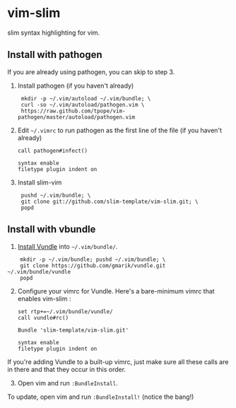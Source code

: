 vim-slim
===

slim syntax highlighting for vim.

Install with pathogen
---------------------

If you are already using pathogen, you can skip to step 3.

1. Install pathogen (if you haven't already)

        mkdir -p ~/.vim/autoload ~/.vim/bundle; \
        curl -so ~/.vim/autoload/pathogen.vim \
        https://raw.github.com/tpope/vim-pathogen/master/autoload/pathogen.vim

2. Edit `~/.vimrc` to run pathogen as the first line of the file (if you haven't already)

    ```vim
    call pathogen#infect()

    syntax enable
    filetype plugin indent on
    ```

3. Install slim-vim

        pushd ~/.vim/bundle; \
        git clone git://github.com/slim-template/vim-slim.git; \
        popd


Install with vbundle
--------------------

1. [Install Vundle] into `~/.vim/bundle/`.

[Install Vundle]: https://github.com/gmarik/vundle#quick-start

        mkdir -p ~/.vim/bundle; pushd ~/.vim/bundle; \
        git clone https://github.com/gmarik/vundle.git ~/.vim/bundle/vundle
        popd

2. Configure your vimrc for Vundle. Here's a bare-minimum vimrc that enables vim-slim :


    ```vim
    set rtp+=~/.vim/bundle/vundle/
    call vundle#rc()

    Bundle 'slim-template/vim-slim.git'

    syntax enable
    filetype plugin indent on
    ```

If you're adding Vundle to a built-up vimrc, just make sure all these calls
   are in there and that they occur in this order.

3. Open vim and run `:BundleInstall`.

To update, open vim and run `:BundleInstall!` (notice the bang!)
